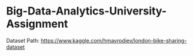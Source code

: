 # Big-Data-Analytics-University-Assignment


Dataset Path: https://www.kaggle.com/hmavrodiev/london-bike-sharing-dataset
